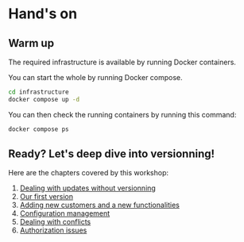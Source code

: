 # Hand's on

## Warm up

The required infrastructure is available by running Docker containers.

You can start the whole by running Docker compose.

```bash
cd infrastructure
docker compose up -d
```

You can then check the running containers by running this command:

```bash
docker compose ps
```
 
## Ready? Let's deep dive into versionning!

Here are the chapters covered by this workshop:

1. [Dealing with updates without versionning](./01-without_versionning.md)
2. [Our first version](./02-first_version.md)
3. [Adding new customers and a new functionalities](./03-second-version.md)
4. [Configuration management](./04-scm.md)
5. [Dealing with conflicts](./05-conflicts.md)
6. [Authorization issues](./06-authorization.md)